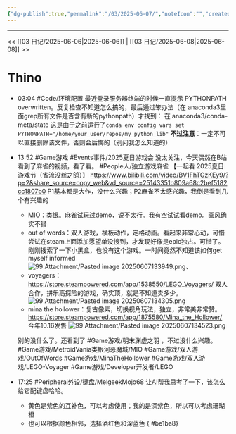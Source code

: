 ```yaml
---
{"dg-publish":true,"permalink":"/03/2025-06-07/","noteIcon":"","created":"2025-01-31T00:35","updated":"2025-07-01T13:38"}
---
```



---
<< [[03 日记/2025-06-06\|2025-06-06]]  |  [[03 日记/2025-06-08\|2025-06-08]]  >>

# Thino
- 03:04
    #Code/环境配置
    最近登录服务器终端的时候一直提示 PYTHONPATH overwritten。反复检查不知道怎么搞的，最后通过笨办法（在 anaconda3里面grep所有文件是否含有新的pythonpath）才找到：
    在
    anaconda3/conda-meta/state
    这是由于之前运行了`conda env config vars set PYTHONPATH="/home/your_user/repos/my_python_lib"`
    **不过注意**：一定不可以直接删除该文件，否则会后悔的（别问我怎么知道的）
- 13:52 
    #Game游戏 #Events事件/2025夏日游戏会
    没太关注，今天偶然在B站看到了麻雀的视频，看了看。 #People人/独立游戏麻雀 
    【一起看 2025夏日游戏节（省流没丝之鸽）】 https://www.bilibili.com/video/BV1FhTGzKEy9/?p=2&share_source=copy_web&vd_source=25143351b809a68c2bef5182cc1807b0
    P1基本都是大作，没什么兴趣；P2麻雀不太感兴趣，我倒是看到几个有兴趣的
    - MIO：类银。麻雀试玩过demo，说不太行。我有空试试看demo。画风确实不错
    - out of words：双人游戏，横板动作，定格动画。看起来非常心动，可惜尝试在steam上面添加愿望单没搜到，才发现好像是epic独占。可惜了。刚刚搜索了一下小黑盒，也没有这个游戏。一时间竟然不知道该如何get myself informed
    ![99 Attachment/Pasted image 20250607133949.png](/img/user/99%20Attachment/Pasted%20image%2020250607133949.png)、
    - voyagers： https://store.steampowered.com/app/1538550/LEGO_Voyagers/ 双人合作，拼乐高探险的游戏，确实顶，就是不知道卖多少。
    ![99 Attachment/Pasted image 20250607134305.png](/img/user/99%20Attachment/Pasted%20image%2020250607134305.png)
    - mina the hollower：复古像素，切换视角玩法，独立，非常美非常赞。 https://store.steampowered.com/app/1875580/Mina_the_Hollower/ 今年10.16发售
    ![99 Attachment/Pasted image 20250607134523.png](/img/user/99%20Attachment/Pasted%20image%2020250607134523.png)
    
    别的没什么了。还看到了 #Game游戏/明末渊虚之羽 ，不过没什么兴趣。
    #Game游戏/MetroidVania类银河恶魔城/MIO
    #Game游戏/双人游戏/OutOfWords
    #Game游戏/MinaTheHollower
    #Game游戏/双人游戏/LEGO-Voyager
    #Game游戏/Developer开发者/LEGO 
- 17:25 
    #Peripheral外设/键盘/MelgeekMojo68 
    让AI帮我思考了一下，该怎么给它配键盘哈哈。
    - 黄色是紫色的互补色，可以考虑使用；我的是深紫色，所以可以考虑珊瑚橙
    - 也可以根据颜色相邻，选择酒红色和深蓝色
{ #be1ba8}
